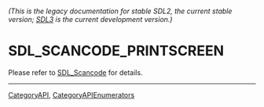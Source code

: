 ###### (This is the legacy documentation for stable SDL2, the current stable version; [SDL3](https://wiki.libsdl.org/SDL3/) is the current development version.)
# SDL_SCANCODE_PRINTSCREEN

Please refer to [SDL_Scancode](SDL_Scancode) for details.

----
[CategoryAPI](CategoryAPI), [CategoryAPIEnumerators](CategoryAPIEnumerators)

